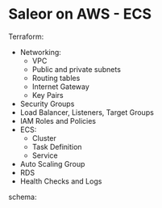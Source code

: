 # Saleor on AWS  - ECS

Terraform:
- Networking:
    - VPC
    - Public and private subnets
    - Routing tables
    - Internet Gateway
    - Key Pairs
- Security Groups
- Load Balancer, Listeners, Target Groups
- IAM Roles and Policies
- ECS:
    - Cluster
    - Task Definition
    - Service
- Auto Scaling Group
- RDS
- Health Checks and Logs

schema:


